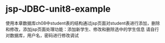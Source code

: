 # jsp-JDBC-unit8-example
使用本章数据库ch08中student表的结构通过jsp页面对student表进行添加，删除和修改，添加jsp页面处理功能：添加新学生、修改和删除选中的学生信息
请自行对数据库，用户名，密码进行修改调试
